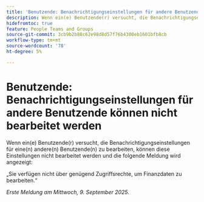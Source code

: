 ```yaml
---
title: 'Benutzende: Benachrichtigungseinstellungen für andere Benutzende können nicht bearbeitet werden'
description: Wenn ein(e) Benutzende(r) versucht, die Benachrichtigungseinstellungen für eine(n) andere(n) Benutzende(n) zu bearbeiten, können diese Einstellungen nicht bearbeitet werden und eine Fehlermeldung wird angezeigt.
hidefromtoc: true
feature: People Teams and Groups
source-git-commit: 3cb9b2b88c62e98d8d57f76b4300eb1601bfb8cb
workflow-type: tm+mt
source-wordcount: '78'
ht-degree: 5%

---
```



# Benutzende: Benachrichtigungseinstellungen für andere Benutzende können nicht bearbeitet werden

Wenn ein(e) Benutzende(r) versucht, die Benachrichtigungseinstellungen für eine(n) andere(n) Benutzende(n) zu bearbeiten, können diese Einstellungen nicht bearbeitet werden und die folgende Meldung wird angezeigt:

„Sie verfügen nicht über genügend Zugriffsrechte, um Finanzdaten zu bearbeiten.“

_Erste Meldung am Mittwoch, 9. September 2025._
